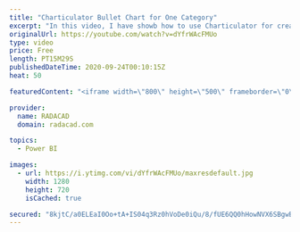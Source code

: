 ```yaml
---
title: "Charticulator Bullet Chart for One Category"
excerpt: "In this video, I have showb how to use Charticulator for creating a Bullet Chart with one Category,"
originalUrl: https://youtube.com/watch?v=dYfrWAcFMUo
type: video
price: Free
length: PT15M29S
publishedDateTime: 2020-09-24T00:10:15Z
heat: 50

featuredContent: "<iframe width=\"800\" height=\"500\" frameborder=\"0\" src=\"https://www.youtube.com/embed/dYfrWAcFMUo\" allow=\"accelerometer; autoplay; encrypted-media; gyroscope; picture-in-picture\" allowfullscreen></iframe>"

provider:
  name: RADACAD
  domain: radacad.com

topics:
  - Power BI

images:
  - url: https://i.ytimg.com/vi/dYfrWAcFMUo/maxresdefault.jpg
    width: 1280
    height: 720
    isCached: true

secured: "8kjtC/a0ELEaI0Oo+tA+IS04q3Rz0hVoDe0iQu/8/fUE6QQ0hHowNVX6SBgwBvsMTfxPLEUtM/qsSQGKgqS9dA6xTPtMRL6WzF6uOUk9QqbFJaLcFdwpmrYJqeKuDIu85cBkcKEDpGTvrN41QstrqRpJBUPoPgZdAYw8hm8wJPssvecPe+HPIjrl69rPQUgoWdAz5KwQHHf+dcVe1v9cSGa7qC7K2VTgooE2a8RDm83FVU5bzN+gG6KYvluLRks6ucDStL3enAz+oKSaf0pxe03kNhof3JaQ9WwTiDfU+hjbgzPpWAoIp4G8dC4A+FnGpwC5coWEc1gLswLEXFeTarVgwqB0hvB/caXHOSzOAfqc1jFY8WlgfeFlMibeDbJvUosXFH29ZA7iQR7MhcjCUH0lHurph2yalNtiE9VliB8=;XaJXMBvTWniW+OKxsvJiFQ=="
---
```


